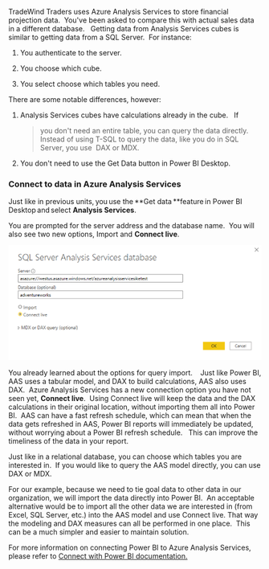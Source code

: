 TradeWind Traders uses Azure Analysis Services to store financial
projection data.  You've been asked to compare this with actual sales
data in a different database.   Getting data from Analysis Services
cubes is similar to getting data from a SQL Server.  For instance: 

1.  You authenticate to the server. 

1.  You choose which cube. 

1.  You select choose which tables you need.  

There are some notable differences, however: 

1.  Analysis Services cubes have calculations already in the cube.   If
    > you don't need an entire table, you can query the data directly. 
    > Instead of using T-SQL to query the data, like you do in SQL
    > Server, you use  DAX or MDX. 

1.  You don't need to use the Get Data button in Power BI Desktop. 

### Connect to data in Azure Analysis Services  

Just like in previous units, you use the **Get data **feature in Power
BI Desktop and select **Analysis Services**.   

You are prompted for the server address and the database name.  You will
also see two new options, Import and **Connect live**. 

[![Azure Analysis Services server and database](../media/7-analysis-services-connection-ss.png)](../media/7-analysis-services-connection-ss.png#lightbox)

You already learned about the options for query import.    Just like
Power BI, AAS uses a tabular model, and DAX to build calculations, AAS
also uses DAX.  Azure Analysis Services has a new connection option you
have not seen yet, **Connect live**.  Using Connect live will keep the
data and the DAX calculations in their original location, without
importing them all into Power BI.  AAS can have a fast refresh schedule,
which can mean that when the data gets refreshed in AAS, Power BI
reports will immediately be updated, without worrying about a Power BI
refresh schedule.   This can improve the timeliness of the data in your
report.  

Just like in a relational database, you can choose which tables you are
interested in.  If you would like to query the AAS model directly, you
can use DAX or MDX.   

For our example, because we need to tie goal data to other data in our
organization, we will import the data directly into Power BI.  An
acceptable alternative would be to import all the other data we are
interested in (from Excel, SQL Server, etc.) into the AAS model and use
Connect live. That way the modeling and DAX measures can all be performed
in one place.  This can be a much simpler and easier to maintain
solution. 

For more information on connecting Power BI to Azure Analysis Services,
please refer to [Connect with Power BI documentation.](https://docs.microsoft.com/azure/analysis-services/analysis-services-connect-pbi/?azure-portal=true) 

